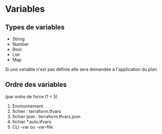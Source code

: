 # Variables

## Types de variables

- String
- Number
- Bool
- List
- Map

Si une variable n'est pas définie elle sera demandée à l'application du plan

## Ordre des variables 
(par ordre de force (1 < 5)
1) Environnement
2) fichier : terraform.tfvars
3) fichier json : terraform.tfvars.json
4) fichier *.auto.tfvars
5) CLI -var ou -var-file
